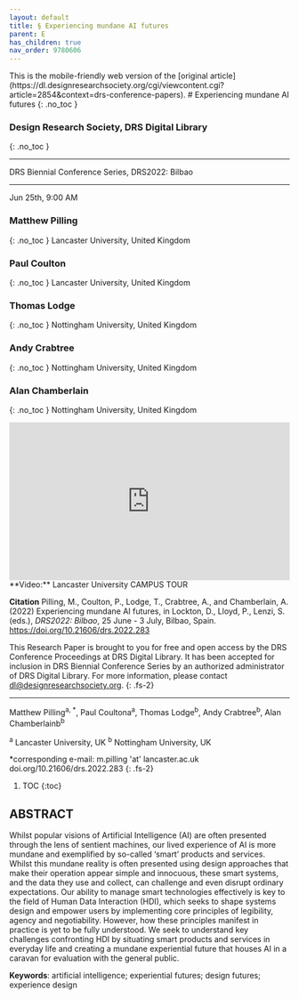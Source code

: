 ```yaml
---
layout: default
title: § Experiencing mundane AI futures
parent: E 
has_children: true
nav_order: 9780606
---
```

<style>
.dont-break-out {
  /* These are technically the same, but use both */
  overflow-wrap: break-word;
  word-wrap: break-word;

     -ms-word-break: break-all;
  /* This is the dangerous one in WebKit, as it breaks things wherever */
  word-break: break-all;
  /* Instead use this non-standard one: */
  word-break: break-word;
}

.youtube-container {
    position: relative;
    width: 100%;
    height: 0;
    padding-bottom: 56.25%;
}
.youtube-video {
    position: absolute;
    top: 0;
    left: 0;
    width: 100%;
    height: 100%;
}

</style>

<div class="dont-break-out" markdown="1">
This is the mobile-friendly web version of the [original article](https://dl.designresearchsociety.org/cgi/viewcontent.cgi?article=2854&context=drs-conference-papers).
# Experiencing mundane AI futures
{: .no_toc }

### Design Research Society, DRS Digital Library 
{: .no_toc }

***

DRS Biennial Conference Series, DRS2022: Bilbao 

***

Jun 25th, 9:00 AM

### Matthew Pilling
{: .no_toc }
Lancaster University, United Kingdom

### Paul Coulton
{: .no_toc }
Lancaster University, United Kingdom

### Thomas Lodge
{: .no_toc }
Nottingham University, United Kingdom

### Andy Crabtree
{: .no_toc }
Nottingham University, United Kingdom

### Alan Chamberlain
{: .no_toc }
Nottingham University, United Kingdom 

<div class="youtube-container">
<iframe width="100%" src="https://www.youtube.com/embed/_592FOCqhCA" title="YouTube video player" frameborder="0" allow="accelerometer; autoplay; clipboard-write; encrypted-media; gyroscope; picture-in-picture" allowfullscreen class="youtube-video"></iframe>
</div>
**Video:** Lancaster University CAMPUS TOUR 

**Citation**
Pilling, M., Coulton, P., Lodge, T., Crabtree, A., and Chamberlain, A. (2022) Experiencing mundane AI futures, in Lockton, D., Lloyd, P., Lenzi, S. (eds.), *DRS2022: Bilbao*, 25 June - 3 July, Bilbao, Spain. https://doi.org/10.21606/drs.2022.283

This Research Paper is brought to you for free and open access by the DRS Conference Proceedings at DRS Digital Library. It has been accepted for inclusion in DRS Biennial Conference Series by an authorized administrator of DRS Digital Library. For more information, please contact dl@designresearchsociety.org.
{: .fs-2}

***

Matthew Pilling<sup>a, *</sup>, Paul Coultona<sup>a</sup>, Thomas Lodge<sup>b</sup>, Andy Crabtree<sup>b</sup>, Alan Chamberlainb<sup>b</sup>

<sup>a</sup> Lancaster University, UK 
<sup>b</sup> Nottingham University, UK

*corresponding e-mail: m.pilling 'at' lancaster.ac.uk
doi.org/10.21606/drs.2022.283
{: .fs-2}

1. TOC
{:toc}

## ABSTRACT
Whilst popular visions of Artificial Intelligence (AI) are often presented through the lens of sentient machines, our lived experience of AI is more mundane and exemplified by so-called ‘smart’ products and services. Whilst this mundane reality is often presented using design approaches that make their operation appear simple and innocuous, these smart systems, and the data they use and collect, can challenge and even disrupt ordinary expectations. Our ability to manage smart technologies effectively is key to the field of Human Data Interaction (HDI), which seeks to shape systems design and empower users by implementing core principles of legibility, agency and negotiability. However, how these principles manifest in practice is yet to be fully understood. We seek to understand key challenges confronting HDI by situating smart products and services in everyday life and creating a mundane experiential future that houses AI in a caravan for evaluation with the general public.

**Keywords**: artificial intelligence; experiential futures; design futures; experience design

</div>

